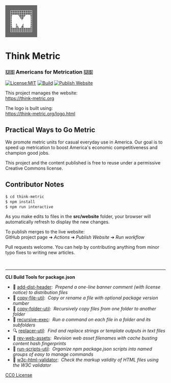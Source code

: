 <img src=src/website/graphics/think-metric-logo.png width=100 alt=logo>

# Think Metric
### 🇺🇸 Americans for Metrication 🇺🇸

[![License:MIT](https://img.shields.io/badge/License-CC0-blue.svg)](https://github.com/center-key/think-metric/blob/main/LICENSE.txt)
[![Build](https://github.com/center-key/think-metric/actions/workflows/run-spec-on-push.yaml/badge.svg)](https://github.com/center-key/think-metric/actions/workflows/run-spec-on-push.yaml)
[![Publish Website](https://github.com/center-key/think-metric/actions/workflows/publish-website.yaml/badge.svg)](https://github.com/center-key/think-metric/actions/workflows/publish-website.yaml)

This project manages the website:<br>
https://think-metric.org

The logo is built using:<br>
https://think-metric.org/logo.html

## Practical Ways to Go Metric

We promote metric units for casual everyday use in America.
Our goal is to speed up metrication to boost America's economic competitiveness and champion good jobs.

This project and the content published is free to reuse under a permissive Creative Commons license.

## Contributor Notes
```shell
$ cd think-metric
$ npm install
$ npm run interactive
```
As you make edits to files in the **src/website** folder, your browser will automatically refresh to display the new changes.

To publish merges to the live website:<br>
GitHub project page &#10132; _Actions_ &#10132; _Publish Website_ &#10132; _Run workflow_

Pull requests welcome.
You can help by contributing anything from minor typo fixes to writing new articles.

<br>

---
**CLI Build Tools for package.json**
   - 🎋 [add-dist-header](https://github.com/center-key/add-dist-header):&nbsp; _Prepend a one-line banner comment (with license notice) to distribution files_
   - 📄 [copy-file-util](https://github.com/center-key/copy-file-util):&nbsp; _Copy or rename a file with optional package version number_
   - 📂 [copy-folder-util](https://github.com/center-key/copy-folder-util):&nbsp; _Recursively copy files from one folder to another folder_
   - 🪺 [recursive-exec](https://github.com/center-key/recursive-exec):&nbsp; _Run a command on each file in a folder and its subfolders_
   - 🔍 [replacer-util](https://github.com/center-key/replacer-util):&nbsp; _Find and replace strings or template outputs in text files_
   - 🔢 [rev-web-assets](https://github.com/center-key/rev-web-assets):&nbsp; _Revision web asset filenames with cache busting content hash fingerprints_
   - 🚆 [run-scripts-util](https://github.com/center-key/run-scripts-util):&nbsp; _Organize npm package.json scripts into named groups of easy to manage commands_
   - 🚦 [w3c-html-validator](https://github.com/center-key/w3c-html-validator):&nbsp; _Check the markup validity of HTML files using the W3C validator_

[CC0 License](LICENSE.txt)
